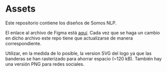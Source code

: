 # Assets

Este repositorio contiene los diseños de Somos NLP.

El enlace al archivo de Figma está [aquí](https://www.figma.com/file/N1igxjMV7mWYLIDDN2lCXS/design?node-id=0%3A1). Cada vez que se haga un cambio en dicho archivo este repo tiene que actualizarse de manera correspondiente.

Utilizar, en la medida de lo posible, la version SVG del logo ya que las banderas se han rasterizado para ahorrar espacio (~120 kB). También hay una versión PNG para redes sociales.
